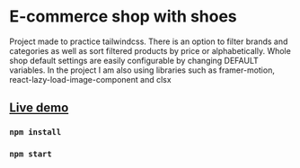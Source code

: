 # E-commerce shop with shoes

Project made to practice tailwindcss. There is an option to filter brands and categories as well as sort filtered products by price or alphabetically. Whole shop default settings are easily configurable by changing DEFAULT variables. In the project I am also using libraries such as framer-motion, react-lazy-load-image-component and clsx

## [Live demo](http://stachujone5.github.io/e-commerce-shop)

### `npm install`

### `npm start`
